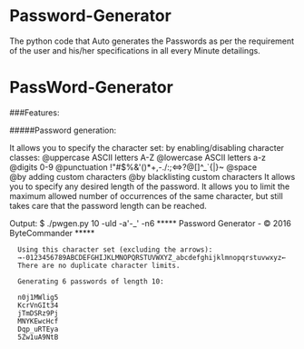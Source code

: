 # Password-Generator
The python code that Auto generates the Passwords as per the requirement of the user and his/her specifications in all every Minute detailings.

 # PassWord-Generator
###Features:

#####Password generation:

It allows you to specify the character set:
by enabling/disabling character classes:
    @uppercase ASCII letters A-Z
    @lowercase ASCII letters a-z
    @digits 0-9
    @punctuation !"#$%&'()*+,-./:;<=>?@[\]^_`{|}~
    @space  
    @by adding custom characters
    @by blacklisting custom characters
It allows you to specify any desired length of the password.
It allows you to limit the maximum allowed number of occurrences of the same character, but still takes care that the password length can be reached.

Output:
      $ ./pwgen.py 10 -uld -a'-_' -n6
      ***** Password Generator - © 2016 ByteCommander *****
      
      Using this character set (excluding the arrows):
      →-0123456789ABCDEFGHIJKLMNOPQRSTUVWXYZ_abcdefghijklmnopqrstuvwxyz←
      There are no duplicate character limits.
      
      Generating 6 passwords of length 10:
      
      n0j1MWlig5
      KcrVnGIt34
      jTmDSRz9Pj
      MNYKEwcHcf
      Dqp_uRTEya
      5Zw1uA9NtB
